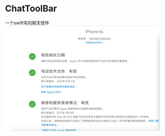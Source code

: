 # ChatToolBar
一个swift写的聊天控件
![image](http://github.com/Boss-XP/ChatToolBar/raw/master/images/iphone6s.png)
